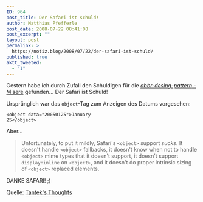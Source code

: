 ```yaml
---
ID: 964
post_title: Der Safari ist schuld!
author: Matthias Pfefferle
post_date: 2008-07-22 08:41:08
post_excerpt: ""
layout: post
permalink: >
  https://notiz.blog/2008/07/22/der-safari-ist-schuld/
published: true
aktt_tweeted:
  - "1"
---
```

Gestern habe ich durch Zufall den Schuldigen für die <a href="http://notiz.blog/2008/06/24/bbc-und-das-alte-haccessibility-problemchen/"><em>abbr-desing-pattern</em> - Misere</a> gefunden... Der Safari ist Schuld!

Ursprünglich war das <code>object</code>-Tag zum Anzeigen des Datums vorgesehen:

<code>&lt;object data="20050125"&gt;January 25&lt;/object&gt;</code>

Aber...

<blockquote cite="http://tantek.com/log/2005/01.html#d26t0100">Unfortunately, to put it mildly, Safari's <code>&lt;object&gt;</code> support  <em>sucks</em>.  It doesn't handle <code>&lt;object&gt;</code> fallbacks, it doesn't know when not to handle <code>&lt;object&gt;</code> mime types that it doesn't support, it doesn't support <code>display:inline</code> on <code>&lt;object&gt;</code>, and it doesn't do proper intrinsic sizing of <code>&lt;object&gt;</code> replaced elements.</blockquote>

DANKE SAFARI! ;)

Quelle: <a href="http://tantek.com/log/2005/01.html#d26t0100">Tantek's Thoughts</a>